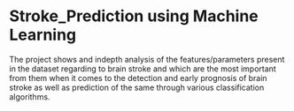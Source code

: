 # Stroke_Prediction using Machine Learning 
The project shows and indepth analysis of the features/parameters present in the dataset regarding to brain stroke and which are the most important from them
when it comes to the detection and early prognosis of brain stroke as well as prediction of the same through various classification algorithms.
